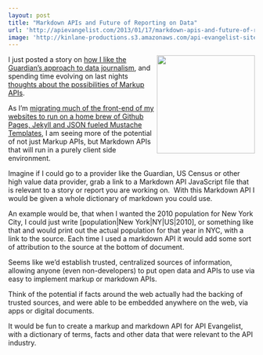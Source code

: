 ```yaml
---
layout: post
title: "Markdown APIs and Future of Reporting on Data"
url: 'http://apievangelist.com/2013/01/17/markdown-apis-and-future-of-reporting-on-data/'
image: 'http://kinlane-productions.s3.amazonaws.com/api-evangelist-site/blog/markdown-icon.png'
---
```


<img class="c1" src="https://s3.amazonaws.com/kinlane-productions/markdown-icon.png" alt="" width="200" align="right" />

I just posted a story on [how I like the Guardian’s approach to data journalism][1], and spending time evolving on last nights [thoughts about the possibilities of Markup APIs][2].

As I’m [migrating much of the front-end of my websites to run on a home brew of Github Pages, Jekyll and JSON fueled Mustache Templates][3], I am seeing more of the potential of not just Markup APIs, but Markdown APIs that will run in a purely client side environment.

Imagine if I could go to a provider like the Guardian, US Census or other high value data provider, grab a link to a Markdown API JavaScript file that is relevant to a story or report you are working on.  With this Markdown API I would be given a whole dictionary of markdown you could use.

An example would be, that when I wanted the 2010 population for New York City, I could just write [population|New York|NY|US|2010], or something like that and would print out the actual population for that year in NYC, with a link to the source. Each time I used a markdown API it would add some sort of attribution to the source at the bottom of document.

Seems like we’d establish trusted, centralized sources of information, allowing anyone (even non-developers) to put open data and APIs to use via easy to implement markup or markdown APIs.

Think of the potential if facts around the web actually had the backing of trusted sources, and were able to be embedded anywhere on the web, via apps or digital documents.

It would be fun to create a markup and markdown API for API Evangelist, with a dictionary of terms, facts and other data that were relevant to the API industry.

   [1]: http://kinlane.com/2013/01/17/the-guardian-is-brilliant-in-supporting-relevant-events-with-open-data/ (how I like the Guardian’s approach to data journalism)
   [2]: /2013/01/16/markup-apis-and-api-scripting-platforms/ (Markup APIs)
   [3]: http://kinlane.com/2013/01/02/all-side-projects-are-now-hosted-on-github/
